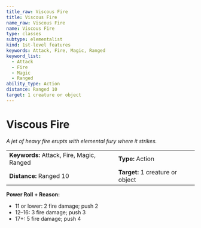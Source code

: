 ```yaml
---
title_raw: Viscous Fire
title: Viscous Fire
name_raw: Viscous Fire
name: Viscous Fire
type: classes
subtype: elementalist
kind: 1st-level features
keywords: Attack, Fire, Magic, Ranged
keyword_list:
  - Attack
  - Fire
  - Magic
  - Ranged
ability_type: Action
distance: Ranged 10
target: 1 creature or object
---
```


# Viscous Fire

*A jet of heavy fire erupts with elemental fury where it strikes.*

|                                           |                                  |
| :---------------------------------------- | :------------------------------- |
| **Keywords:** Attack, Fire, Magic, Ranged | **Type:** Action                 |
| **Distance:** Ranged 10                   | **Target:** 1 creature or object |

**Power Roll + Reason:**

- 11 or lower: 2 fire damage; push 2
- 12–16: 3 fire damage; push 3
- 17+: 5 fire damage; push 4

